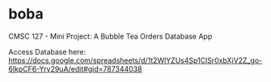 # boba
CMSC 127 - Mini Project: A Bubble Tea Orders Database App 

Access Database here: https://docs.google.com/spreadsheets/d/1t2WlYZUs4Sp1ClSr0xbXjV2Z_go-6lkpCF6-Yry29uA/edit#gid=787344038
